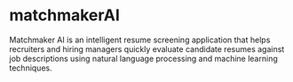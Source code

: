 # matchmakerAI
 Matchmaker AI is an intelligent resume screening application that helps recruiters and hiring managers quickly evaluate candidate resumes against job descriptions using natural language processing and machine learning techniques.
